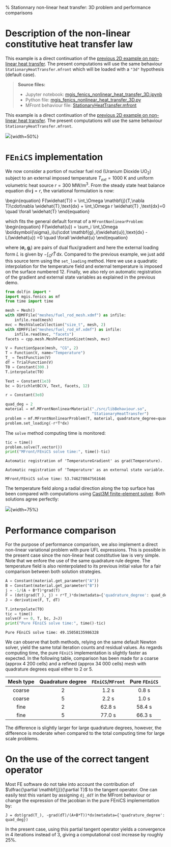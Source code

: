 % Stationnary non-linear heat transfer: 3D problem and performance comparisons

# Description of the non-linear constitutive heat transfer law

This example is a direct continuation of the [previous 2D example on non-linear heat transfer](./mgis_fenics_nonlinear_heat_transfer.html). The present computations will use the same behaviour `StationaryHeatTransfer.mfront` which will be loaded with a `"3d"` hypothesis (default case).

> **Source files:**
>
> * Jupyter notebook: [mgis_fenics_nonlinear_heat_transfer_3D.ipynb](https://gitlab.enpc.fr/navier-fenics/mgis-fenics-demos/raw/master/demos/nonlinear_heat_transfer/mgis_fenics_nonlinear_heat_transfer_3D.ipynb)
> * Python file: [mgis_fenics_nonlinear_heat_transfer_3D.py](https://gitlab.enpc.fr/navier-fenics/mgis-fenics-demos/raw/master/demos/nonlinear_heat_transfer/mgis_fenics_nonlinear_heat_transfer_3D.py)
> * MFront behaviour file: [StationaryHeatTransfer.mfront](https://gitlab.enpc.fr/navier-fenics/mgis-fenics-demos/raw/master/demos/nonlinear_heat_transfer/StationaryHeatTransfer.mfront)

This example is a direct continuation of the [previous 2D example on
non-linear heat transfer](mgis_fenics_nonlinear_heat_transfer.html). The
present computations will use the same behaviour
`StationaryHeatTransfer.mfront`.

![](img/fuel_rod_solution.png ""){width=50%}

# `FEniCS` implementation

We now consider a portion of nuclear fuel rod (Uranium Dioxide
$\text{UO}_2$) subject to an external imposed temperature
$T_{ext}=1000\text{ K}$ and uniform volumetric heat source $r=300 \text{
MW/m}^3$. From the steady state heat balance equation
$\operatorname{div}\mathbf{j} = r$, the variational formulation is now:

\begin{equation}
F(\widehat{T}) = \int_\Omega \mathbf{j}(T,\nabla T)\cdot\nabla \widehat{T}\,\text{dx} + \int_\Omega r \widehat{T} \,\text{dx}=0 \quad \forall \widehat{T}
\end{equation}

which fits the general default format of a `MFrontNonlinearProblem`:
\begin{equation}
F(\widehat{u}) = \sum_i \int_\Omega \boldsymbol{\sigma}_i(u)\cdot \mathbf{g}_i(\widehat{u})\,\text{dx} -L(\widehat{u}) =0 \quad \forall \widehat{u}
\end{equation}

where $(\boldsymbol{\sigma}_i,\mathbf{g}_i)$ are pairs of dual
flux/gradient and here the external loading form $L$ is given by
$-\int_\Omega r \widehat{T} \,\text{dx}$. Compared to the previous
example, we just add this source term using the `set_loading` method.
Here we use a quadratic interpolation for the temperature field and
external temperature is imposed on the surface numbered 12. Finally, we
also rely on automatic registration of the gradient and external state
variables as explained in the previous demo.


```python
from dolfin import *
import mgis.fenics as mf
from time import time

mesh = Mesh()
with XDMFFile("meshes/fuel_rod_mesh.xdmf") as infile:
    infile.read(mesh)
mvc = MeshValueCollection("size_t", mesh, 2)
with XDMFFile("meshes/fuel_rod_mf.xdmf") as infile:
    infile.read(mvc, "facets")
facets = cpp.mesh.MeshFunctionSizet(mesh, mvc)

V = FunctionSpace(mesh, "CG", 2)
T = Function(V, name="Temperature")
T_ = TestFunction(V)
dT = TrialFunction(V)
T0 = Constant(300.)
T.interpolate(T0)

Text = Constant(1e3)
bc = DirichletBC(V, Text, facets, 12)

r = Constant(3e8)

quad_deg = 2
material = mf.MFrontNonlinearMaterial("./src/libBehaviour.so",
                                      "StationaryHeatTransfer")
problem = mf.MFrontNonlinearProblem(T, material, quadrature_degree=quad_deg, bcs=bc)
problem.set_loading(-r*T*dx)
```

The `solve` method computing time is monitored:


```python
tic = time()
problem.solve(T.vector())
print("MFront/FEniCS solve time:", time()-tic)
```

    Automatic registration of 'TemperatureGradient' as grad(Temperature).
    
    Automatic registration of 'Temperature' as an external state variable.
    
    MFront/FEniCS solve time: 53.746278047561646


The temperature field along a radial direction along the top surface has
been compared with computations using [Cast3M finite-element
solver](http://www-cast3m.cea.fr/). Both solutions agree perfectly:

![](img/Temperature_Castem_FEniCS.png ""){width=75%}

# Performance comparison

For the purpose of performance comparison, we also implement a direct non-linear variational problem with pure UFL expressions. This is possible in the present case since the non-linear heat constitutive law is very simple. Note that we enfore the use of the same quadrature rule degree. The temperature field is also reinterpolated to its previous initial value for a fair comparison between both solution strategies.


```python
A = Constant(material.get_parameter("A"))
B = Constant(material.get_parameter("B"))
j = -1/(A + B*T)*grad(T)
F = (dot(grad(T_), j) + r*T_)*dx(metadata={'quadrature_degree': quad_deg})
J = derivative(F, T, dT)

T.interpolate(T0)
tic = time()
solve(F == 0, T, bc, J=J)
print("Pure FEniCS solve time:", time()-tic)
```

    Pure FEniCS solve time: 49.15058135986328


We can observe that both methods, relying on the same default Newton solver, yield the same total iteration counts and residual values. As regards computing time, the pure `FEniCS` implementation is slightly faster as expected. In the following table, comparison has been made for a coarse (approx 4 200 cells) and a refined (approx 34 000 cells) mesh with quadrature degrees equal either to 2 or 5.

|Mesh type | Quadrature degree | `FEniCS`/`MFront` | Pure `FEniCS` |
|:--------:|:-----------------:|:-----------------:|:-------------:|
| coarse   | 2                 |     1.2 s         | 0.8 s         |
| coarse   | 5                 |     2.2 s         | 1.0 s         |
| fine     | 2                 |     62.8 s        | 58.4 s        |
| fine     | 5                 |     77.0 s        | 66.3 s        | 

The difference is slightly larger for large quadrature degrees, however, the difference is moderate when compared to the total computing time for large scale problems.

# On the use of the correct tangent operator

Most FE software do not take into account the contribution of
$\dfrac{\partial \mathbf{j}}{\partial T}$ to the tangent operator. One
can easily test this variant by assigning `dj_ddT` in the MFront
behaviour or change the expression of the jacobian in the pure FEniCS
implementation by:

```
J = dot(grad(T_), -grad(dT)/(A+B*T))*dx(metadata={'quadrature_degree': quad_deg})
```

In the present case, using this partial tangent operator yields a
convergence in 4 iterations instead of 3, giving a computational cost
increase by roughly 25%.
